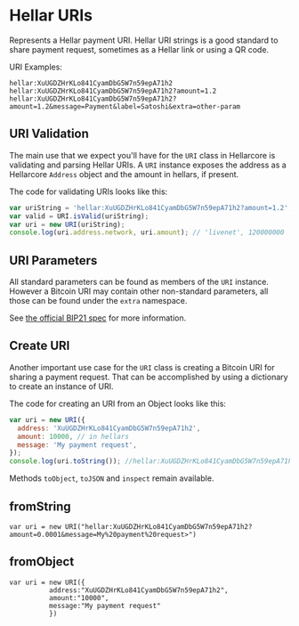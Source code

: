 # Hellar URIs

Represents a Hellar payment URI. Hellar URI strings is a good standard to share payment request, sometimes as a Hellar link or using a QR code.

URI Examples:

```
hellar:XuUGDZHrKLo841CyamDbG5W7n59epA71h2
hellar:XuUGDZHrKLo841CyamDbG5W7n59epA71h2?amount=1.2
hellar:XuUGDZHrKLo841CyamDbG5W7n59epA71h2?amount=1.2&message=Payment&label=Satoshi&extra=other-param
```

## URI Validation

The main use that we expect you'll have for the `URI` class in Hellarcore is validating and parsing Hellar URIs. A `URI` instance exposes the address as a Hellarcore `Address` object and the amount in hellars, if present.

The code for validating URIs looks like this:

```javascript
var uriString = 'hellar:XuUGDZHrKLo841CyamDbG5W7n59epA71h2?amount=1.2';
var valid = URI.isValid(uriString);
var uri = new URI(uriString);
console.log(uri.address.network, uri.amount); // 'livenet', 120000000
```

## URI Parameters

All standard parameters can be found as members of the `URI` instance. However a Bitcoin URI may contain other non-standard parameters, all those can be found under the `extra` namespace.

See [the official BIP21 spec](https://github.com/bitcoin/bips/blob/master/bip-0021.mediawiki) for more information.

## Create URI

Another important use case for the `URI` class is creating a Bitcoin URI for sharing a payment request. That can be accomplished by using a dictionary to create an instance of URI.

The code for creating an URI from an Object looks like this:

```javascript
var uri = new URI({
  address: 'XuUGDZHrKLo841CyamDbG5W7n59epA71h2',
  amount: 10000, // in hellars
  message: 'My payment request',
});
console.log(uri.toString()); //hellar:XuUGDZHrKLo841CyamDbG5W7n59epA71h2?amount=0.0001&message=My%20payment%20request
```

Methods `toObject`, `toJSON` and `inspect` remain available.

## fromString

```
var uri = new URI("hellar:XuUGDZHrKLo841CyamDbG5W7n59epA71h2?amount=0.0001&message=My%20payment%20request>")
```

## fromObject

```
var uri = new URI({
          address:"XuUGDZHrKLo841CyamDbG5W7n59epA71h2",
          amount:"10000",
          message:"My payment request"
          })
```
